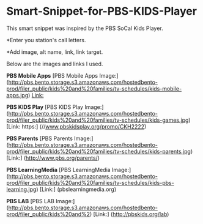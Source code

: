Smart-Snippet-for-PBS-KIDS-Player
==========================
This smart snippet was inspired by the PBS SoCal Kids Player.

*Enter you station's call letters.

*Add image, alt name, link, link target.

Below are the images and links I used.

**PBS Mobile Apps**
[PBS Mobile Apps Image:] (http://pbs.bento.storage.s3.amazonaws.com/hostedbento-prod/filer_public/kids%20and%20families/tv-schedules/kids-mobile-apps.jpg)
[Link:](http://pbskids.org/apps/)

**PBS KIDS Play**
[PBS KIDS Play Image:] (http://pbs.bento.storage.s3.amazonaws.com/hostedbento-prod/filer_public/kids%20and%20families/tv-schedules/kids-games.jpg)
[Link: https:] (//www.pbskidsplay.org/promo/CKH2222)

**PBS Parents**
[PBS Parents Image:] (http://pbs.bento.storage.s3.amazonaws.com/hostedbento-prod/filer_public/kids%20and%20families/tv-schedules/kids-parents.jpg)
[Link:] (http://www.pbs.org/parents/)

**PBS LearningMedia**
[PBS LearningMedia Image:] (http://pbs.bento.storage.s3.amazonaws.com/hostedbento-prod/filer_public/kids%20and%20families/tv-schedules/kids-pbs-learning.jpg)
[Link:] (pbslearningmedia.org)

**PBS LAB**
[PBS LAB Image:] (http://pbs.bento.storage.s3.amazonaws.com/hostedbento-prod/filer_public/kids%20and%2)
[Link:] (http://pbskids.org/lab)
